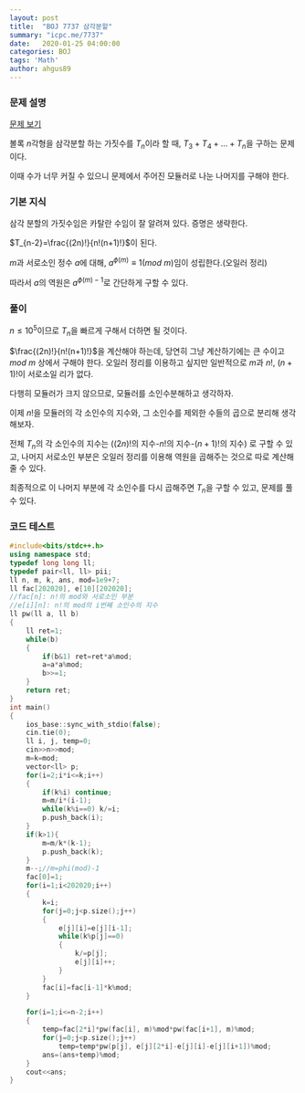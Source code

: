 ```yaml
---
layout: post
title:  "BOJ 7737 삼각분할"
summary: "icpc.me/7737"
date:   2020-01-25 04:00:00
categories: BOJ
tags: 'Math'
author: ahgus89
---
```


### 문제 설명
[문제 보기](http://icpc.me/7737)

볼록 $n$각형을 삼각분할 하는 가짓수를 $T_n$이라 할 때, $T_3+T_4+...+T_n$을 구하는 문제이다.

이때 수가 너무 커질 수 있으니 문제에서 주어진 모듈러로 나눈 나머지를 구해야 한다.

### 기본 지식
삼각 분할의 가짓수임은 카탈란 수임이 잘 알려져 있다. 증명은 생략한다.

$T_{n-2}=\frac{(2n)!}{n!(n+1)!}$이 된다.

$m$과 서로소인 정수 $a$에 대해, $a^{\phi(m)} \equiv 1 (mod$ $m)$임이 성립한다.(오일러 정리)

따라서 $a$의 역원은 $a^{\phi(m)-1}$로 간단하게 구할 수 있다.

### 풀이
$n\leq 10^5$이므로 $T_n$을 빠르게 구해서 더하면 될 것이다.

$\frac{(2n)!}{n!(n+1)!}$을 계산해야 하는데, 당연히 그냥 계산하기에는 큰 수이고 $mod$ $m$ 상에서 구해야 한다. 오일러 정리를 이용하고 싶지만 일반적으로 $m$과 $n!$, $(n+1)!$이 서로소일 리가 없다.

다행히 모듈러가 크지 않으므로, 모듈러를 소인수분해하고 생각하자.

이제 $n!$을 모듈러의 각 소인수의 지수와, 그 소인수를 제외한 수들의 곱으로 분리해 생각해보자.

전체 $T_n$의 각 소인수의 지수는 ($(2n)!$의 지수-$n!$의 지수-$(n+1)!$의 지수) 로 구할 수 있고, 나머지 서로소인 부분은 오일러 정리를 이용해 역원을 곱해주는 것으로 따로 계산해줄 수 있다. 

최종적으로 이 나머지 부분에 각 소인수를 다시 곱해주면 $T_n$을 구할 수 있고, 문제를 풀 수 있다.


### 코드 테스트

```cpp
#include<bits/stdc++.h>
using namespace std;
typedef long long ll;
typedef pair<ll, ll> pii;
ll n, m, k, ans, mod=1e9+7;
ll fac[202020], e[10][202020];
//fac[n]: n!의 mod와 서로소인 부분
//e[i][n]: n!의 mod의 i번째 소인수의 지수
ll pw(ll a, ll b)
{
	ll ret=1;
	while(b)
	{
		if(b&1) ret=ret*a%mod;
		a=a*a%mod;
		b>>=1;
	}
	return ret;
}
int main()
{
	ios_base::sync_with_stdio(false);
	cin.tie(0);
	ll i, j, temp=0;
	cin>>n>>mod;
	m=k=mod;
	vector<ll> p;
	for(i=2;i*i<=k;i++)
	{
		if(k%i) continue;
		m=m/i*(i-1);
		while(k%i==0) k/=i;
		p.push_back(i);
	}
	if(k>1){
		m=m/k*(k-1);
		p.push_back(k);
	}
	m--;//m=phi(mod)-1
	fac[0]=1;
	for(i=1;i<202020;i++)
	{
		k=i;
		for(j=0;j<p.size();j++)
		{
			e[j][i]=e[j][i-1];
			while(k%p[j]==0)
			{
				k/=p[j];
				e[j][i]++;
			}
		}
		fac[i]=fac[i-1]*k%mod;
	}

	for(i=1;i<=n-2;i++)
	{
		temp=fac[2*i]*pw(fac[i], m)%mod*pw(fac[i+1], m)%mod;
		for(j=0;j<p.size();j++)
			temp=temp*pw(p[j], e[j][2*i]-e[j][i]-e[j][i+1])%mod;
		ans=(ans+temp)%mod;
	}
	cout<<ans;
}
```
